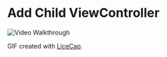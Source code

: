 # Add Child ViewController


<img src='https://github.com/MityaKimchanskii/Spotify_full_clone/edit/main/Add_Child_Class_to_ViewController/1.gif' title='Video Walkthrough' width='' alt='Video Walkthrough' />


GIF created with [LiceCap](http://www.cockos.com/licecap/).



